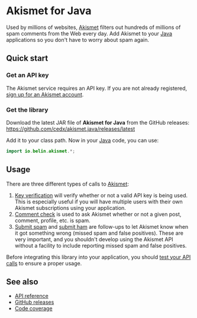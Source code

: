 # Akismet for Java
Used by millions of websites, [Akismet](https://akismet.com) filters out hundreds of millions of spam comments from the Web every day.
Add Akismet to your [Java](https://www.java.com) applications so you don't have to worry about spam again.

## Quick start

### Get an API key
The Akismet service requires an API key. If you are not already registered, [sign up for an Akismet account](https://akismet.com/developers).

### Get the library
Download the latest JAR file of **Akismet for Java** from the GitHub releases:  
https://github.com/cedx/akismet.java/releases/latest

Add it to your class path. Now in your [Java](https://www.java.com) code, you can use:

```java
import io.belin.akismet.*;
```

## Usage
There are three different types of calls to [Akismet](https://akismet.com):

1. [Key verification](usage/verify_key.md) will verify whether or not a valid API key is being used. This is especially useful if you will have multiple users with their own Akismet subscriptions using your application.
2. [Comment check](usage/check_comment.md) is used to ask Akismet whether or not a given post, comment, profile, etc. is spam.
3. [Submit spam](usage/submit_spam.md) and [submit ham](usage/submit_ham.md) are follow-ups to let Akismet know when it got something wrong (missed spam and false positives). These are very important, and you shouldn't develop using the Akismet API without a facility to include reporting missed spam and false positives.

Before integrating this library into your application, you should [test your API calls](testing.md) to ensure a proper usage.

## See also
- [API reference](api/)
- [GitHub releases](https://github.com/cedx/akismet.java/releases)
- [Code coverage](https://app.codecov.io/gh/cedx/akismet.java)
